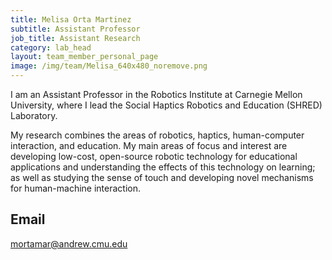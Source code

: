 ```yaml
---
title: Melisa Orta Martinez
subtitle: Assistant Professor
job_title: Assistant Research
category: lab_head
layout: team_member_personal_page
image: /img/team/Melisa_640x480_noremove.png
---
```



I am an Assistant Professor in the Robotics Institute at Carnegie Mellon University, where I lead the Social Haptics Robotics and Education (SHRED) Laboratory.

My research combines the areas of robotics, haptics, human-computer interaction, and education. My main areas of focus and interest are developing low-cost, open-source robotic technology for educational applications and understanding the effects of this technology on learning; as well as studying the sense of touch and developing novel mechanisms for human-machine interaction.

## Email ## 
[mortamar@andrew.cmu.edu](mailto:mortamar@andrew.cmu.edu)


